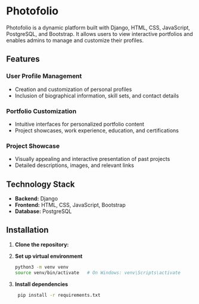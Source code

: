 # Photofolio

Photofolio is a dynamic platform built with Django, HTML, CSS, JavaScript, PostgreSQL, and Bootstrap. It allows users to view interactive portfolios and enables admins to manage and customize their profiles.

## Features

### User Profile Management
- Creation and customization of personal profiles
- Inclusion of biographical information, skill sets, and contact details

### Portfolio Customization
- Intuitive interfaces for personalized portfolio content
- Project showcases, work experience, education, and certifications

### Project Showcase
- Visually appealing and interactive presentation of past projects
- Detailed descriptions, images, and relevant links

## Technology Stack

- **Backend:** Django
- **Frontend:** HTML, CSS, JavaScript, Bootstrap
- **Database:** PostgreSQL

## Installation

1. **Clone the repository:**

2. **Set up virtual environment**
   ```sh
   python3 -m venv venv
   source venv/bin/activate   # On Windows: venv\Scripts\activate
3. **Install dependencies**
   ```sh
    pip install -r requirements.txt


